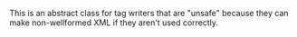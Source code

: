 This is an abstract class for tag writers that are "unsafe" because they can make non-wellformed XML if they aren't used correctly.